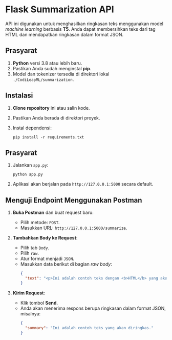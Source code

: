 # Flask Summarization API

API ini digunakan untuk menghasilkan ringkasan teks menggunakan model *machine learning* berbasis **T5**. Anda dapat membersihkan teks dari tag HTML dan mendapatkan ringkasan dalam format JSON.

## Prasyarat

1. **Python** versi 3.8 atau lebih baru.
2. Pastikan Anda sudah menginstal **pip**.
3. Model dan tokenizer tersedia di direktori lokal `./CodiLeapML/summarization`.

## Instalasi

1. **Clone repository** ini atau salin kode.
2. Pastikan Anda berada di direktori proyek.
3. Instal dependensi:

   ```
   pip install -r requirements.txt
   ```

## Prasyarat

1. Jalankan `app.py`:

   ```
   python app.py
   ```
2. Aplikasi akan berjalan pada `http://127.0.0.1:5000` secara default.

## Menguji Endpoint Menggunakan Postman

1. **Buka Postman** dan buat request baru:

   - Pilih metode: `POST`.
   - Masukkan URL: `http://127.0.0.1:5000/summarize`.
2. **Tambahkan Body ke Request**:

   - Pilih tab `Body`.
   - Pilih `raw`.
   - Atur format menjadi `JSON`.
   - Masukkan data berikut di bagian *raw body*:
     ```json
     {
       "text": "<p>Ini adalah contoh teks dengan <b>HTML</b> yang akan diringkas.</p>"
     }
     ```
3. **Kirim Request**:

   - Klik tombol **Send**.
   - Anda akan menerima respons berupa ringkasan dalam format JSON, misalnya:
     ```json
     {
       "summary": "Ini adalah contoh teks yang akan diringkas."
     }
     ```
